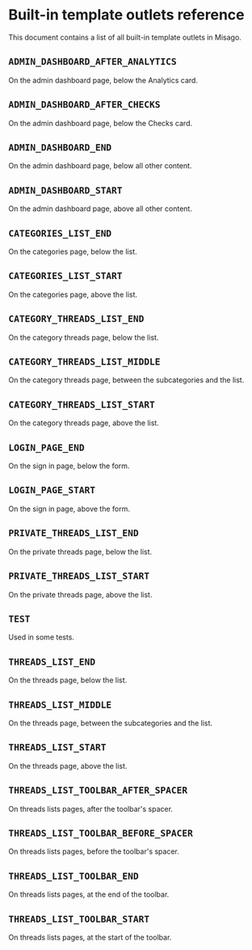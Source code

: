 # Built-in template outlets reference

This document contains a list of all built-in template outlets in Misago.


## `ADMIN_DASHBOARD_AFTER_ANALYTICS`

On the admin dashboard page, below the Analytics card.


## `ADMIN_DASHBOARD_AFTER_CHECKS`

On the admin dashboard page, below the Checks card.


## `ADMIN_DASHBOARD_END`

On the admin dashboard page, below all other content.


## `ADMIN_DASHBOARD_START`

On the admin dashboard page, above all other content.


## `CATEGORIES_LIST_END`

On the categories page, below the list.


## `CATEGORIES_LIST_START`

On the categories page, above the list.


## `CATEGORY_THREADS_LIST_END`

On the category threads page, below the list.


## `CATEGORY_THREADS_LIST_MIDDLE`

On the category threads page, between the subcategories and the list.


## `CATEGORY_THREADS_LIST_START`

On the category threads page, above the list.


## `LOGIN_PAGE_END`

On the sign in page, below the form.


## `LOGIN_PAGE_START`

On the sign in page, above the form.


## `PRIVATE_THREADS_LIST_END`

On the private threads page, below the list.


## `PRIVATE_THREADS_LIST_START`

On the private threads page, above the list.


## `TEST`

Used in some tests.


## `THREADS_LIST_END`

On the threads page, below the list.


## `THREADS_LIST_MIDDLE`

On the threads page, between the subcategories and the list.


## `THREADS_LIST_START`

On the threads page, above the list.


## `THREADS_LIST_TOOLBAR_AFTER_SPACER`

On threads lists pages, after the toolbar's spacer.


## `THREADS_LIST_TOOLBAR_BEFORE_SPACER`

On threads lists pages, before the toolbar's spacer.


## `THREADS_LIST_TOOLBAR_END`

On threads lists pages, at the end of the toolbar.


## `THREADS_LIST_TOOLBAR_START`

On threads lists pages, at the start of the toolbar.